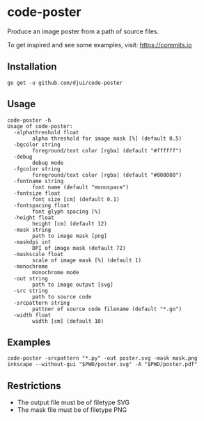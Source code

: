 # code-poster

Produce an image poster from a path of source files.

To get inspired and see some examples, visit: https://commits.io


## Installation

    go get -u github.com/djui/code-poster


## Usage

    code-poster -h
    Usage of code-poster:
      -alphathreshold float
        	alpha threshold for image mask [%] (default 0.5)
      -bgcolor string
        	foreground/text color [rgba] (default "#ffffff")
      -debug
        	debug mode
      -fgcolor string
        	foreground/text color [rgba] (default "#808080")
      -fontname string
        	font name (default "monospace")
      -fontsize float
        	font size [cm] (default 0.1)
      -fontspacing float
        	font glyph spacing [%]
      -height float
        	height [cm] (default 12)
      -mask string
        	path to image mask [png]
      -maskdpi int
        	DPI of image mask (default 72)
      -maskscale float
        	scale of image mask [%] (default 1)
      -monochrome
        	monochrome mode
      -out string
        	path to image output [svg]
      -src string
        	path to source code
      -srcpattern string
        	pattner of source code filename (default "*.go")
      -width float
        	width [cm] (default 10)


## Examples

    code-poster -srcpattern "*.py" -out poster.svg -mask mask.png
    inkscape --without-gui "$PWD/poster.svg" -A "$PWD/poster.pdf"


## Restrictions

- The output file must be of filetype SVG
- The mask file must be of filetype PNG
